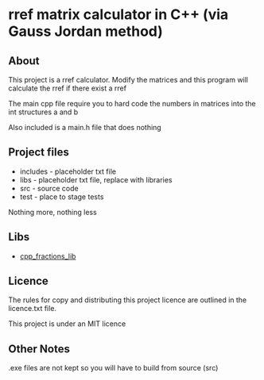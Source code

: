 
# rref matrix calculator in C++ (via Gauss Jordan method)

## About

This project is a rref calculator. Modify the matrices and
this program will calculate the rref if there exist a rref

The main cpp file require you to hard code the 
numbers in matrices into the int structures a and b

Also included is a main.h file that does nothing

## Project files

* includes - placeholder txt file
* libs - placeholder txt file, replace with libraries
* src - source code
* test - place to stage tests

Nothing more, nothing less

## Libs

* [cpp_fractions_lib](https://github.com/Zeyu-Li/cpp_fractions_lib)

## Licence

The rules for copy and distributing this project licence are
outlined in the licence.txt file.

This project is under an MIT licence

## Other Notes

.exe files are not kept so you will have to build from source (src)
